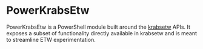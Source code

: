 # PowerKrabsEtw
PowerKrabsEtw is a PowerShell module built around the [krabsetw](https://github.com/Microsoft/krabsetw) APIs. It exposes a subset of functionality directly available in krabsetw and is meant to streamline ETW experimentation.
